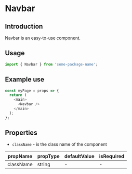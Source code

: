 # Navbar

<!-- STORY -->

## Introduction

Navbar is an easy-to-use component.

## Usage

```javascript
import { Navbar } from 'some-package-name';
```

## Example use

```javascript
const myPage = props => {
  return (
    <main>
      <Navbar />
    </main>
  );
};
```

## Properties

- `className` - is the class name of the component

| propName  | propType | defaultValue | isRequired |
| --------- | -------- | ------------ | ---------- |
| className | string   | -            | -          |
